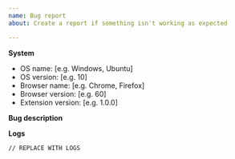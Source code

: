 ```yaml
---
name: Bug report
about: Create a report if something isn't working as expected

---
```


**System**
<!-- Fill out the template below with the requested information. -->

* OS name: [e.g. Windows, Ubuntu]
* OS version: [e.g. 10]
* Browser name: [e.g. Chrome, Firefox]
* Browser version: [e.g. 60]
* Extension version: [e.g. 1.0.0]

**Bug description**
<!--
Describe what the bug is and how to reproduce it. List each step
that is required to reproduce the issue. Mention any browser features
or installed extensions that may trigger the bug. If applicable,
attach screenshots.
-->

**Logs**

<!--
If there was an error, open the browser console (Ctrl+Shift+J)
and share its recent output.
-->
```
// REPLACE WITH LOGS
```
